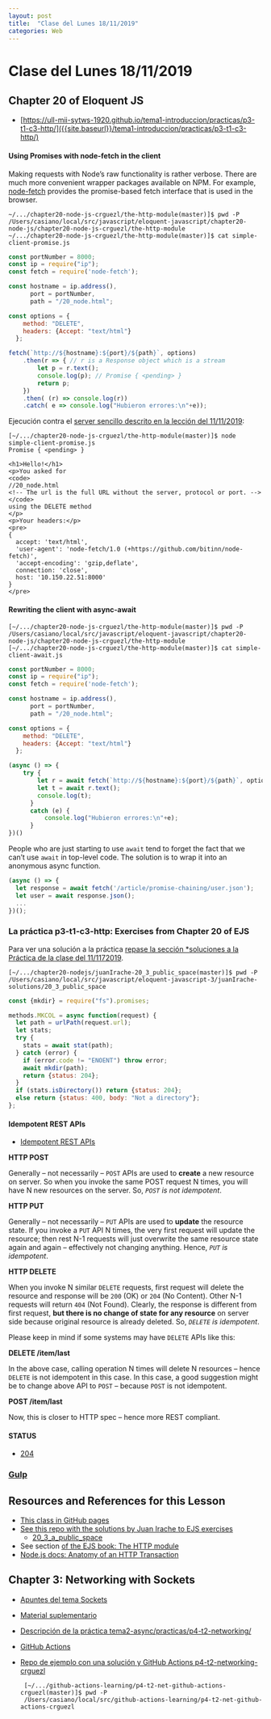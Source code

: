 ```yaml
---
layout: post
title:  "Clase del Lunes 18/11/2019"
categories: Web
---
```


# Clase del Lunes 18/11/2019


## Chapter 20 of Eloquent JS

* [https://ull-mii-sytws-1920.github.io/tema1-introduccion/practicas/p3-t1-c3-http/]({{site.baseurl}}/tema1-introduccion/practicas/p3-t1-c3-http/)

#### Using Promises with node-fetch in the client

Making requests with Node’s raw functionality is rather verbose. There are much more convenient wrapper packages available on NPM. For example, [node-fetch](https://www.npmjs.com/package/node-fetch) provides the promise-based fetch interface that is used in the browser.

```
~/.../chapter20-node-js-crguezl/the-http-module(master)]$ pwd -P
/Users/casiano/local/src/javascript/eloquent-javascript/chapter20-node-js/chapter20-node-js-crguezl/the-http-module
~/.../chapter20-node-js-crguezl/the-http-module(master)]$ cat simple-client-promise.js 
```

```js
const portNumber = 8000;
const ip = require("ip");
const fetch = require('node-fetch');

const hostname = ip.address(), 
      port = portNumber,
      path = "/20_node.html";

const options = {     
    method: "DELETE",
    headers: {Accept: "text/html"}
  };

fetch(`http://${hostname}:${port}/${path}`, options)
    .then(r => { // r is a Response object which is a stream
        let p = r.text();
        console.log(p); // Promise { <pending> }
        return p;
    })
    .then( (r) => console.log(r))
    .catch( e => console.log("Hubieron errores:\n"+e));
```

Ejecución contra el [server sencillo descrito en la lección del 11/11/2019](https://ull-mii-sytws-1920.github.io/web/2019/11/11/leccion.html#simple-server):

```
[~/.../chapter20-node-js-crguezl/the-http-module(master)]$ node simple-client-promise.js 
Promise { <pending> }

<h1>Hello!</h1>
<p>You asked for 
<code>
//20_node.html 
<!-- The url is the full URL without the server, protocol or port. -->
</code>
using the DELETE method
</p>
<p>Your headers:</p> 
<pre>
{
  accept: 'text/html',
  'user-agent': 'node-fetch/1.0 (+https://github.com/bitinn/node-fetch)',
  'accept-encoding': 'gzip,deflate',
  connection: 'close',
  host: '10.150.22.51:8000'
}
</pre>
```

#### Rewriting the client with async-await

```
[~/.../chapter20-node-js-crguezl/the-http-module(master)]$ pwd -P
/Users/casiano/local/src/javascript/eloquent-javascript/chapter20-node-js/chapter20-node-js-crguezl/the-http-module
[~/.../chapter20-node-js-crguezl/the-http-module(master)]$ cat simple-client-await.js 
```


```js
const portNumber = 8000;
const ip = require("ip");
const fetch = require('node-fetch');

const hostname = ip.address(), 
      port = portNumber,
      path = "/20_node.html";

const options = {     
    method: "DELETE",
    headers: {Accept: "text/html"}
  };

(async () => {
    try {
        let r = await fetch(`http://${hostname}:${port}/${path}`, options);
        let t = await r.text();
        console.log(t);    
      }
      catch (e) {
          console.log("Hubieron errores:\n"+e);
      }
})()
```

People who are just starting to use `await` tend to forget the fact that we can’t use `await` in top-level code.
The solution is to wrap it into an anonymous async function.

```js
(async () => {
  let response = await fetch('/article/promise-chaining/user.json');
  let user = await response.json();
  ...
})();
```

### La práctica p3-t1-c3-http: Exercises from Chapter 20 of EJS

Para ver una solución a la práctica [repase la sección *soluciones a la Práctica de la clase del 11/1172019](https://ull-mii-sytws-1920.github.io/web/2019/11/11/leccion.html#soluciones-a-la-pr%C3%A1ctica).

```
[~/.../chapter20-nodejs/juanIrache-20_3_public_space(master)]$ pwd -P
/Users/casiano/local/src/javascript/eloquent-javascript-3/juanIrache-solutions/20_3_public_space
```

```js
const {mkdir} = require("fs").promises;

methods.MKCOL = async function(request) {
  let path = urlPath(request.url);
  let stats;
  try {
    stats = await stat(path);
  } catch (error) {
    if (error.code != "ENOENT") throw error;
    await mkdir(path);
    return {status: 204};
  }
  if (stats.isDirectory()) return {status: 204};
  else return {status: 400, body: "Not a directory"};
};
```

#### Idempotent REST APIs

* [Idempotent REST APIs](https://restfulapi.net/idempotent-rest-apis)

**HTTP POST**

Generally – not necessarily – `POST` APIs are used to **create** a new resource on server. So when you invoke the same POST request N times, you will have N new resources on the server. So, _`POST` is not idempotent_.

**HTTP PUT**

Generally – not necessarily – `PUT` APIs are used to **update** the resource state. If you invoke a `PUT` API N times, the very first request will update the resource; then rest N-1 requests will just overwrite the same resource state again and again – effectively not changing anything. Hence, _`PUT` is idempotent_.

**HTTP DELETE**

When you invoke N similar `DELETE` requests, first request will delete the resource and response will be `200` (OK) or `204` (No Content). Other N-1 requests will return `404` (Not Found). Clearly, the response is different from first request, **but there is no change of state for any resource** on server side because original resource is already deleted. So, _`DELETE` is idempotent_.

Please keep in mind if some systems may have `DELETE` APIs like this:

**DELETE /item/last**

In the above case, calling operation N times will delete N resources – hence `DELETE` is not idempotent in this case. In this case, a good suggestion might be to change above API to `POST` – because `POST` is not idempotent.

**POST /item/last**

Now, this is closer to HTTP spec – hence more REST compliant.

#### STATUS

* [204](https://httpstatuses.com/204)

### [Gulp]({{site.baseurl}}/tema1-introduccion/build-tools)

## Resources and References for this Lesson

* [This class in GitHub pages]({{site.baseurl}}/clases/2019-11-04/)
* [See this repo with the solutions by Juan Irache to EJS exercises]({{site.github_org}}/eloquent-javascript-exercises)
  - [20_3_a_public_space]({{site.github_org}}/eloquent-javascript-exercises/tree/master/20_3_public_space)
* See section [of the EJS book: The HTTP module](https://eloquentjavascript.net/20_node.html#the-http-module)
* [Node.js docs: Anatomy of an HTTP Transaction](https://nodejs.org/es/docs/guides/anatomy-of-an-http-transaction/)

## Chapter 3: Networking with Sockets

* [Apuntes del tema Sockets]({{site.baseurl}}/tema2-async/sockets)
* [Material suplementario]({{site.github_org}}/books-shared)
* [Descripción de la práctica tema2-async/practicas/p4-t2-networking/]({{site.baseurl}}/tema2-async/practicas/p4-t2-networking/)
* [GitHub Actions]({{site.baseurl}}/tema4-devops/github-actions)
* [Repo de ejemplo con una solución y GitHub Actions p4-t2-networking-crguezl]({{site.github_org}}/p4-t2-networking-crguezl)

   ```
    [~/.../github-actions-learning/p4-t2-net-github-actions-crguezl(master)]$ pwd -P
    /Users/casiano/local/src/github-actions-learning/p4-t2-net-github-actions-crguezl
   ```


